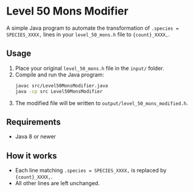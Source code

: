 # Level 50 Mons Modifier

A simple Java program to automate the transformation of `.species = SPECIES_XXXX,` lines in your `level_50_mons.h` file to `{count}_XXXX,`.

## Usage

1. Place your original `level_50_mons.h` file in the `input/` folder.
2. Compile and run the Java program:
    ```bash
    javac src/Level50MonsModifier.java
    java -cp src Level50MonsModifier
    ```
3. The modified file will be written to `output/level_50_mons_modified.h`.

## Requirements

- Java 8 or newer

## How it works

- Each line matching `.species = SPECIES_XXXX,` is replaced by `{count}_XXXX,`.
- All other lines are left unchanged.